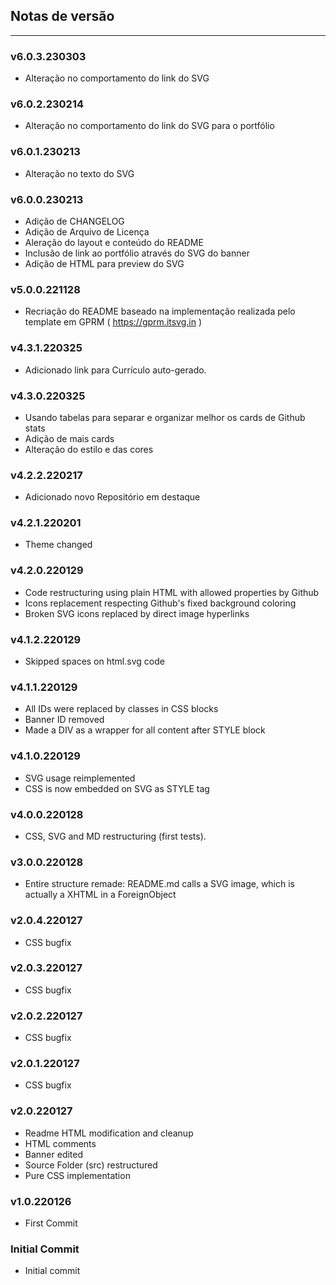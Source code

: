 <a name="section-changelog">

## Notas de versão

</a>

<hr>

### v6.0.3.230303

- Alteração no comportamento do link do SVG

### v6.0.2.230214

- Alteração no comportamento do link do SVG para o portfólio

### v6.0.1.230213

- Alteração no texto do SVG

### v6.0.0.230213

- Adição de CHANGELOG
- Adição de Arquivo de Licença
- Aleração do layout e conteúdo do README
- Inclusão de link ao portfólio através do SVG do banner
- Adição de HTML para preview do SVG

### v5.0.0.221128

- Recriação do README baseado na implementação realizada pelo template em GPRM ( https://gprm.itsvg.in )

### v4.3.1.220325

- Adicionado link para Currículo auto-gerado.

### v4.3.0.220325

- Usando tabelas para separar e organizar melhor os cards de Github stats
- Adição de mais cards
- Alteração do estilo e das cores

### v4.2.2.220217

- Adicionado novo Repositório em destaque

### v4.2.1.220201

- Theme changed

### v4.2.0.220129

- Code restructuring using plain HTML with allowed properties by Github
- Icons replacement respecting Github's fixed background coloring
- Broken SVG icons replaced by direct image hyperlinks

### v4.1.2.220129

- Skipped spaces on html.svg code

### v4.1.1.220129

- All IDs were replaced by classes in CSS blocks
- Banner ID removed
- Made a DIV as a wrapper for all content after STYLE block

### v4.1.0.220129

- SVG usage reimplemented
- CSS is now embedded on SVG as STYLE tag

### v4.0.0.220128

- CSS, SVG and MD restructuring (first tests).

### v3.0.0.220128

- Entire structure remade: README.md calls a SVG image, which is actually a XHTML in a ForeignObject

### v2.0.4.220127

- CSS bugfix

### v2.0.3.220127

- CSS bugfix

### v2.0.2.220127

- CSS bugfix

### v2.0.1.220127

- CSS bugfix

### v2.0.220127

- Readme HTML modification and cleanup
- HTML comments
- Banner edited
- Source Folder (src) restructured
- Pure CSS implementation

### v1.0.220126

- First Commit

### Initial Commit

- Initial commit
